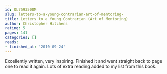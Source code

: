 ```yaml
---
id: OL7593508M
slug: letters-to-a-young-contrarian-art-of-mentoring-
title: Letters to a Young Contrarian (Art of Mentoring)
author: Christopher Hitchens
rating: 5
pages: 141
categories: []
reads:
- finished_at: '2010-09-24'
---
```

Excellently written, very inspiring. Finished it and went straight back to page one to read it again. Lots of extra reading added to my list from this book.
